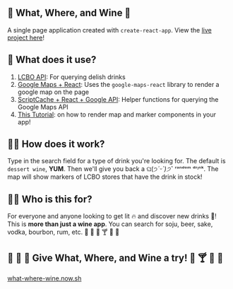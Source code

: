 ## 🍷 What, Where, and Wine 🍷

A single page application created with `create-react-app`.
View the [live project here](https://what-where-wine.now.sh/)!

## 🤔 What does it use?

1. [LCBO API](https://lcboapi.com/docs/v1): For querying delish drinks
2. [Google Maps + React](https://www.npmjs.com/package/google-maps-react): Uses the `google-maps-react` library to render a google map on the page
3. [ScriptCache + React + Google API](https://gist.github.com/auser/1d55aa3897f15d17caf21dc39b85b663): Helper functions for querying the Google Maps API
4. [This Tutorial](https://www.fullstackreact.com/articles/how-to-write-a-google-maps-react-component/): on how to render map and marker components in your app!

## 👩‍💻 How does it work?

Type in the search field for a type of drink you're looking for. The default is `dessert wine`, **YUM**.
Then we'll give you back a ଘ(੭*ˊᵕˋ)੭* ̀ˋ ʳᵃⁿᵈᵒᵐ ᵈʳᶦⁿᵏ.
The map will show markers of LCBO stores that have the drink in stock!

## 👩‍💻 Who is this for?
For everyone and anyone looking to get lit 🔥 and discover new drinks 🍾!
This is **more than just a wine app**. You can search for soju, beer, sake, vodka, bourbon, rum, etc.
🍹 🍷 🍶 🍸 🍺 🥃

## 🍹 🍷 🍶 Give What, Where, and Wine a try! 🍷 🍸 🍺 🥃
[what-where-wine.now.sh](https://what-where-wine.now.sh/)
